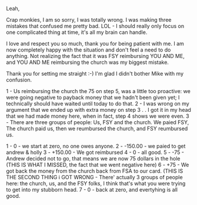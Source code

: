 
Leah,

Crap monkies, I am so sorry, I was totally wrong. I was making three mistakes that confused me pretty bad. LOL - I should really only focus on one complicated thing at time, it's all my brain can handle.

I love and respect you so much, thank you for being patient with me.  I am now completely happy with the situation and don't feel a need to do anything.  Not realizing the fact that it was FSY reimbursing YOU AND ME, and YOU AND ME reimbursing the church was my biggest mistake.

Thank you for setting me straight :-) I'm glad I didn't bother Mike with my confusion.




1 - Us reimbursing the church the 75 on step 5, was a little too proactive: we were going negative to payback money that we hadn't been given yet; I technically should have waited until today to do that.
2 - I was wrong on my argument that we ended up with extra money on step 3 . . I got it in my head that we had made money here, when in fact, step 4 shows we were even.
3 - There are three groups of people: Us, FSY and the church. We paied FSY, The church paid us, then we reumbursed the church, and FSY reumbursed us.


1 -       0 - we start at zero, no one owes anyone.
2 - -150.00 - we paied to get andrew & holly
3 - +150.00 - We got reimbursed
4 -       0 - all good.
5 -     -75 - Andrew decided not to go, that means we are now 75 dollars in the hole (THIS IS WHAT I MISSED, the fact that we went negative here)
6 -     +75 - We got back the money from the church back from FSA to our card. (THIS IS THE SECOND THING i GOT WRONG - There' actually 3 groups of people here: the church, us, and the FSY folks, I think that's what you were trying to get into my stubborn head.
7 -       0 - back at zero, and evertyhing is all good.


